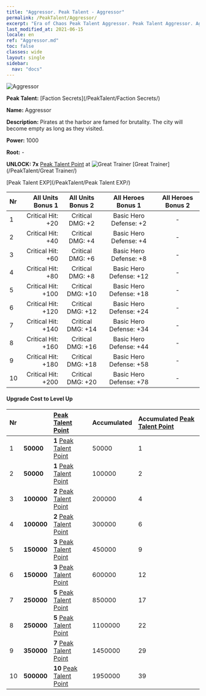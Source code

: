 ```yaml
---
title: "Aggressor. Peak Talent - Aggressor"
permalink: /PeakTalent/Aggressor/
excerpt: "Era of Chaos Peak Talent Aggressor. Peak Talent Aggressor. Aggressor"
last_modified_at: 2021-06-15
locale: en
ref: "Aggressor.md"
toc: false
classes: wide
layout: single
sidebar:
  nav: "docs"
---
```


  ![Aggressor](/images/pt/talent_3004.png)

  **Peak Talent:** [Faction Secrets](/PeakTalent/Faction Secrets/)

  **Name:** Aggressor

  **Description:** Pirates at the harbor are famed for brutality. The city will become empty as long as they visited.

  **Power:** 1000

  **Root:** -

  **UNLOCK: 7x** [Peak Talent Point](/Items/con_934/) at ![Great Trainer](/images/pt/talent_3001.png) [Great Trainer](/PeakTalent/Great Trainer/)

  [Peak Talent EXP](/PeakTalent/Peak Talent EXP/)

  | Nr | All Units Bonus 1 | All Units Bonus 2 | All Heroes Bonus 1 | All Heroes Bonus 2 |
  |:---|--------------:|:-------------:|:-------------:|:-------------:|
  | 1 | Critical Hit: +20 | Critical DMG: +2 | Basic Hero Defense: +2 | - |
  | 2 | Critical Hit: +40 | Critical DMG: +4 | Basic Hero Defense: +4 | - |
  | 3 | Critical Hit: +60 | Critical DMG: +6 | Basic Hero Defense: +8 | - |
  | 4 | Critical Hit: +80 | Critical DMG: +8 | Basic Hero Defense: +12 | - |
  | 5 | Critical Hit: +100 | Critical DMG: +10 | Basic Hero Defense: +18 | - |
  | 6 | Critical Hit: +120 | Critical DMG: +12 | Basic Hero Defense: +24 | - |
  | 7 | Critical Hit: +140 | Critical DMG: +14 | Basic Hero Defense: +34 | - |
  | 8 | Critical Hit: +160 | Critical DMG: +16 | Basic Hero Defense: +44 | - |
  | 9 | Critical Hit: +180 | Critical DMG: +18 | Basic Hero Defense: +58 | - |
  | 10 | Critical Hit: +200 | Critical DMG: +20 | Basic Hero Defense: +78 | - |


#### Upgrade Cost to Level Up

  | Nr | <i class="fas fa-coins"/> | [Peak Talent Point](/Items/con_934/) | Accumulated <i class="fas fa-coins"/> | Accumulated [Peak Talent Point](/Items/con_934/) |
  |:---|:--------------|:-------------|:-------------|:-------------|
  | 1 | **50000** | **1** [Peak Talent Point](/Items/con_934/) | 50000 | 1 |
  | 2 | **50000** | **1** [Peak Talent Point](/Items/con_934/) | 100000 | 2 |
  | 3 | **100000** | **2** [Peak Talent Point](/Items/con_934/) | 200000 | 4 |
  | 4 | **100000** | **2** [Peak Talent Point](/Items/con_934/) | 300000 | 6 |
  | 5 | **150000** | **3** [Peak Talent Point](/Items/con_934/) | 450000 | 9 |
  | 6 | **150000** | **3** [Peak Talent Point](/Items/con_934/) | 600000 | 12 |
  | 7 | **250000** | **5** [Peak Talent Point](/Items/con_934/) | 850000 | 17 |
  | 8 | **250000** | **5** [Peak Talent Point](/Items/con_934/) | 1100000 | 22 |
  | 9 | **350000** | **7** [Peak Talent Point](/Items/con_934/) | 1450000 | 29 |
  | 10 | **500000** | **10** [Peak Talent Point](/Items/con_934/) | 1950000 | 39 |
